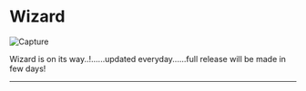 # Wizard

![Capture](https://i.gifer.com/origin/1d/1dda6ed3d43bc55b79905acd5cf9f554.gif)

Wizard is on its way..!......updated everyday......full release will be made in few days!

---

